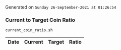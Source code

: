 Generated on `Sunday 26-September-2021 at 01:26:54`

### Current to Target Coin Ratio
`current_coin_ratio.sh`

Date|Current|Target|Ratio
---|---|---|---

